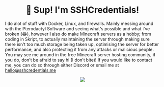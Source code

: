 
<h1 align="center">👋 Sup! I'm SSHCredentials!</h1>

I do alot of stuff with Docker, Linux, and firewalls. Mainly messing around with the Pterodactyl Software and seeing what's possible and what I've broken (😂), however I also do make Minecraft servers as a hobby; from coding in Skript, to actually maintaining the server through making sure there isn't too much storage being taken up, optimising the server for better performance, and also protecting it from any attacks or malicious people. You may see me around in the free Minecraft server hosting community, if you do, don't be afraid to say hi (I don't bite)! If you would like to contact me, you can do so through either Discord or email me at hello@sshcredentials.me
<p align="center">
  <a href="https://skillicons.dev">
    <img src="https://skillicons.dev/icons?i=bash,discord,docker,ts,html,css,python,aws,cloudflare,linux,replit,powershell,raspberrypi,vscode" />
  </a>
</p>

